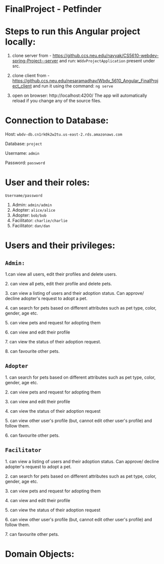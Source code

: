 # FinalProject - Petfinder

# Steps to run this Angular project locally:

1. clone server from - https://github.ccs.neu.edu/navyak/CS5610-webdev-spring-Project--server
and run: `WddvProjectApplication` present under src. 

2. clone client from - https://github.ccs.neu.edu/nesaramadhav/Wbdv_5610_Angular_FinalProject_client
and run it using the command: `ng serve`

3. open on browser: http://localhost:4200/
The app will automatically reload if you change any of the source files.

# Connection to Database:

Host: `wbdv-db.cn1rk0k2w2tu.us-east-2.rds.amazonaws.com`

Database: `project`

Username: `admin`

Password: `password`

# User and their roles:
 `Username/password`
 
 1. Admin: `admin/admin`
 2. Adopter: `alice/alice`
 3. Adopter: `bob/bob` 
 4. Facilitator: `charlie/charlie` 
 5. Facilitator: `dan/dan`


# Users and their privileges: 

## `Admin:` 
<p> 1.can view all users, edit their profiles and delete users.
       <p> 2. can view all pets, edit their profile and delete pets.
       <p> 3. can view a listing of users and their adoption status. Can approve/ decline adopter's request to adopt a pet.
       <p> 4. can search for pets based on different attributes such as pet type, color, gender, age etc.
       <p> 5. can view pets and request for adopting them
       <p> 6. can view and edit their profile
       <p> 7. can view the status of their adoption request.
       <p> 8. can favourite other pets.

     
## `Adopter` 
<p> 1. can search for pets based on different attributes such as pet type, color, gender, age etc.
        <p> 2. can view pets and request for adopting them
        <p> 3. can view and edit their profile
        <p> 4. can view the status of their adoption request
        <p> 5. can view other user's profile (but, cannot edit other user's profile) and follow them.
        <p> 6. can favourite other pets.

## `Facilitator`
<p> 1. can view a listing of users and their adoption status. Can approve/ decline adopter's request to adopt a pet.
             <p> 2. can search for pets based on different attributes such as pet type, color, gender, age etc.
             <p> 3. can view pets and request for adopting them
             <p> 4. can view and edit their profile
             <p> 5. can view the status of their adoption request
             <p> 6. can view other user's profile (but, cannot edit other user's profile) and follow them.
             <p> 7. can favourite other pets.
             
# Domain Objects: 


